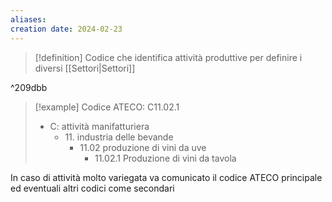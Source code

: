 ```yaml
---
aliases: 
creation date: 2024-02-23
---
```



> [!definition] 
>Codice che identifica attività produttive per definire i diversi [[Settori|Settori]]

^209dbb

>[!example]
>Codice ATECO: C11.02.1
>- C: attività manifatturiera
>	- 11\. industria delle bevande
>		- 11\.02 produzione di vini da uve
>			- 11\.02.1 Produzione di vini da tavola


In caso di attività molto variegata va comunicato il codice ATECO principale ed eventuali altri codici come secondari